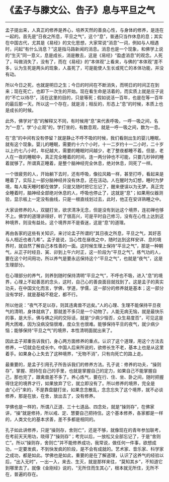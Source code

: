# 《孟子与滕文公、告子》息与平旦之气

------

孟子提出来，人真正的修养是养心，培养天然的善良心性，与身体的修养，是连在一起的。首先是“日夜之所息，平旦之气”，这个“息”，普通只当作休息的息；其实在中国古代，尤其是《易经》的文化思想，大家常说“消息”一词，例如与人相遇时，问起“有什么消息？”这是指马路新闻的消息。消息也是一个现象，和佛学上说的“生灭”同一意义，息是成长，消是散去，这是《易经》“盈虚消息”的观念。人死了，叫做消失了，没有了，而在《易经》的“本体观”上看来，与佛的“本体观”差不多，认为生死是两头的现象，人虽死了，可是能使人生长或死亡的本体功能，并没有动。

所以今日之死，也就是明日之生；今日的时间在不断消失，而明日的时间正在到来；现在死亡，也即下一次生的开始。现在看生命是活着的，而实质上就是庄子说的“不亡以待尽”，活在这里的目的，只是等死；假如说活一百年，也是在等一百年的最后那一天。所以这一个存在，就是消；相反的，形态上“息”的时候，本质上也是成长的时候。

此外，佛学对“息”的解释又不同，有时候用“息”来代表呼吸，一呼一吸之间，名为“一息”。学“小止观”的，学打坐的，有数息观，就是一呼一吸之间，数为一息。

在“息”的中间有没有停留？就是静止不呼不吸的时候，我们看刚出生的婴儿睡眠，就有这个现象。婴儿的睡眠，需要约十六个小时，十一二岁约十一二小时，二十岁以上约七八小时，年纪越大，需要的睡眠时间越少，老了整夜都睡不着。但是，老人在一夜的睡眠中，真正完全睡着的时间，连一两分钟也不可能，只要几秒钟的睡着就够了。所谓真正睡着，是整个脑神经完全休息，绝对休息，同死了一样。

一个很疲劳的人，开始躺下去时，还有呼吸，像拉风箱一样，甚至打呼，看起来是睡着了，实际上一部分脑神经并没有休息，还在活动。人在醒时为幻想，睡时为梦境，每人每天睡时都在做梦，只是又随时把它忘记了，醒来便误以为无梦。真正完全睡着时，脑神经全部绝对休息的人，呼吸也停止了，这就是“息”；如果用仪器测验，显示板上一定没有曲线，只是一根直线划过去，此时，他正在安详熟睡之中。

大家谈修养的人，双腿打坐，欲求清净无念，但是没有到达这个境界，连初禅也够不上。佛学的道理讲得好，听了很高兴，可是平时自己修习，没有在心性上达到这种境界，则没有益处。这个境界并不是昏迷，这是“息”的道理。

再由各家的这些有关知识，来讨论孟子所谓的“其日夜之所息，平旦之气，其好恶与人相近也者几希”。孟子是说，当心性在昼夜之中，随时达到这样安详、息的境界时，就自然了解自己本性善的一面。这时候生理上保持“平旦之气”，那是一种朝气，从正子时经丑、寅、卯到上午六时正，这一阶段为“平旦之气”。练气功的人，要在这个时间用功，所以养气是要永远保持这个“平旦之气”，也就是“夜气”，这是生理部分。

在心理部分的养气，则养到随时保持清明“平旦之气”，不呼也不吸，进入“息”的境界，心理上不起善恶的念头，这时，自己心的善良面目就找到了。这是孟子的真实功夫，在中国文化而言，学佛，学道，学儒，这一部分的修养就是基本；这一部分没有学好，就是基础不稳定，都不行。

所以他说：“夜气不足以存，则其违禽兽不远矣。”人的心理、生理不能保持平旦夜气的清明，身体就病了，那就差不多只是一个动物了。人能无病无恼，就是最快乐的事，是大乐，佛与佛之间的交际话，就是“少病少恼否，众生易度否”，可见这是两大困难，因为没病没恼很难，度众生也很难。能够保持平旦的夜气，就少病少恼；能够保持“平旦之气”的境界，本性清明面就出来了。

因此孟子郑重告诉我们，身心两方面修养的重点。认识了这个道理，用这个方法去修养，一切就会在成长中。中国人后来所说的，欲修长生不老，基本上也是从这里着手。如果身心上失去了这种境界，“无物不消”，只有向死亡的路上走。

最重要的，是孟子引用孔子所告诉我们的修养方法。孔子说：修养的功夫，“操则存”，掌握、把持在自己的手里，也就是掌握自己的定力，如果自己不能掌握自己，那也完了，跟禽兽差不多了。养心炼气，要在行、住、坐、卧之间，随时把握得住定的境界才行，如果放弃了它，就立即没有了。所以修养的境界，完全是由“心行”来的，不是靠盘腿打坐，如果念念散乱，念念忘失了这个境界，就不必谈修养，那是在放，在舍，放出去了，没有修养。

学佛也是一样的，所谓八正道、三十七道品、四念处，就是“操则存”，在佛家讲，“操”就是修持，所以戒、定、慧要自己把持住。这个基本修养，各家都是一样的，人类文化的基本求善，差不多都是相同的。

孔子如此讲修养，只是“操则存，舍则亡”，还是不够，就像现在的青年参加联考，在考前天天用功，晓得了“操则存”；考完以后，一放松又全部忘记了，于是“舍则亡”。所以“操则存，舍则亡”并不能修养成功，我常说，做任何一件事，欲想成功，一定要发疯，不到快发疯的阶段，是不会有成就的。艺术家、音乐家、科学家之成功，都是如此。学佛也是如此，重要的是在了解道理，认识了这养气的经验以后，“出入无时”，一出一入，来去、生灭，就是那样来往，“莫知其乡”，不知道它到哪里去了。就像《金刚经》说的，“无所住而生其心”，根本就无所住，无所不在，普遍的存在。

